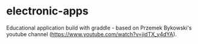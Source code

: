 # electronic-apps
Educational application build with graddle - based on Przemek Bykowski's youtube channel (https://www.youtube.com/watch?v=jidTX_y4dYA).
